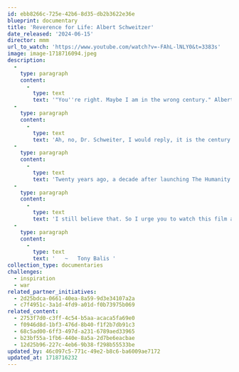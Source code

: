 ```yaml
---
id: ebb8266c-725e-42b6-8d35-db2b3622e36e
blueprint: documentary
title: 'Reverence for Life: Albert Schweitzer'
date_released: '2024-06-15'
director: mmm
url_to_watch: 'https://www.youtube.com/watch?v=-FAhL-lNLY0&t=3383s'
image: image-1718716094.jpeg
description:
  -
    type: paragraph
    content:
      -
        type: text
        text: '"You''re right. Maybe I am in the wrong century." Albert Schweitzer says in the midst of this biopic. '
  -
    type: paragraph
    content:
      -
        type: text
        text: 'Ah, no, Dr. Schweiter, I would reply, it is the century that is listening to the wrong voices. '
  -
    type: paragraph
    content:
      -
        type: text
        text: 'Twenty years ago, a decade after launching The Humanity Initiative, in reading a dozen books by and about Dr. Schweitzer (research for writing a play about him), I realized that bringing his deep humanitarianism and wisdom back to the forefront of our consciousness might well be the best contribution I could possibly make. '
  -
    type: paragraph
    content:
      -
        type: text
        text: 'I still believe that. So I urge you to watch this film as easy introduction to a man who embodied "reverence for life." And I must add that the film misses the important subtlety that the German word for reverence, as errfrucht, also means "awe". Dr. Scheweitzer was making the case, recommending both "reverence" and "awe," for each one of us to recognize the immense gift that life is and how we must act to preserve it, for each of us, every day. '
  -
    type: paragraph
    content:
      -
        type: text
        text: '   ~   Tony Balis '
collection_type: documentaries
challenges:
  - inspiration
  - war
related_partner_initiatives:
  - 2d25bdca-0661-40ea-8a59-9d3e34107a2a
  - c7f4951c-3a1d-4fd9-a01d-f0b73975b069
related_content:
  - 2753f7d0-c3ff-4c54-b5aa-acaca5fa69e0
  - f0946d8d-1bf3-476d-8b40-f1f2b7db91c3
  - 68c5ad00-6ff3-497d-a231-6789aed33965
  - b23bf55a-1fb6-440e-8a5a-2d7be6eacbae
  - 12d25b96-227c-4eb6-9b38-f298b55533be
updated_by: 46c097c5-771c-49e2-b8c6-ba6009ae7172
updated_at: 1718716232
---
```

